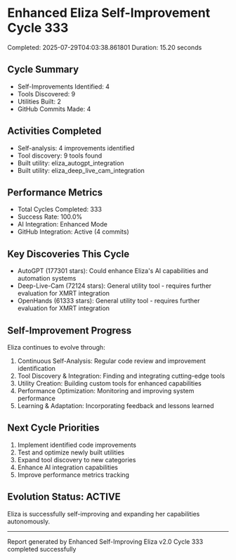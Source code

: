 # Enhanced Eliza Self-Improvement Cycle 333
Completed: 2025-07-29T04:03:38.861801
Duration: 15.20 seconds

## Cycle Summary
- Self-Improvements Identified: 4
- Tools Discovered: 9
- Utilities Built: 2
- GitHub Commits Made: 4

## Activities Completed
- Self-analysis: 4 improvements identified
- Tool discovery: 9 tools found
- Built utility: eliza_autogpt_integration
- Built utility: eliza_deep_live_cam_integration

## Performance Metrics
- Total Cycles Completed: 333
- Success Rate: 100.0%
- AI Integration: Enhanced Mode
- GitHub Integration: Active (4 commits)

## Key Discoveries This Cycle
- AutoGPT (177301 stars): Could enhance Eliza's AI capabilities and automation systems
- Deep-Live-Cam (72124 stars): General utility tool - requires further evaluation for XMRT integration
- OpenHands (61333 stars): General utility tool - requires further evaluation for XMRT integration

## Self-Improvement Progress
Eliza continues to evolve through:
1. Continuous Self-Analysis: Regular code review and improvement identification
2. Tool Discovery & Integration: Finding and integrating cutting-edge tools
3. Utility Creation: Building custom tools for enhanced capabilities
4. Performance Optimization: Monitoring and improving system performance
5. Learning & Adaptation: Incorporating feedback and lessons learned

## Next Cycle Priorities
1. Implement identified code improvements
2. Test and optimize newly built utilities
3. Expand tool discovery to new categories
4. Enhance AI integration capabilities
5. Improve performance metrics tracking

## Evolution Status: ACTIVE
Eliza is successfully self-improving and expanding her capabilities autonomously.

---
Report generated by Enhanced Self-Improving Eliza v2.0
Cycle 333 completed successfully
